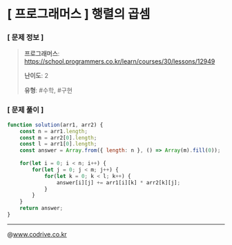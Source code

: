 # [ 프로그래머스 ] 행렬의 곱셈

### [ 문제 정보 ]
> **프로그래머스**: https://school.programmers.co.kr/learn/courses/30/lessons/12949
> 
> **난이도**: 2
>
> **유형**: #수학, #구현


### [ 문제 풀이 ]
```JavaScript
function solution(arr1, arr2) {
    const n = arr1.length;
    const m = arr2[0].length;
    const l = arr1[0].length;
    const answer = Array.from({ length: n }, () => Array(m).fill(0));
    
    for(let i = 0; i < n; i++) {
        for(let j = 0; j < m; j++) {
            for(let k = 0; k < l; k++) {
                answer[i][j] += arr1[i][k] * arr2[k][j];
            }
        }
    }
    return answer;
}
```


---
@www.codrive.co.kr